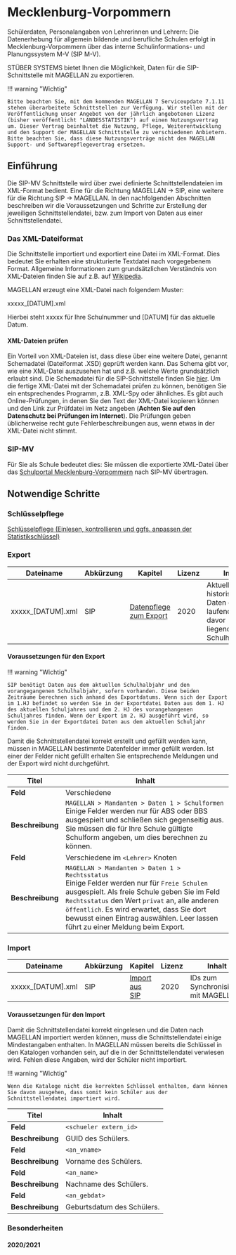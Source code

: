 # Mecklenburg-Vorpommern

Schülerdaten, Personalangaben von Lehrerinnen und Lehrern: Die Datenerhebung für allgemein bildende und berufliche Schulen erfolgt in Mecklenburg-Vorpommern über das interne Schulinformations- und Planungssystem M-V (SIP M-V).

STÜBER SYSTEMS bietet Ihnen die Möglichkeit, Daten für die SIP-Schnittstelle mit MAGELLAN zu exportieren.

!!! warning "Wichtig"

    Bitte beachten Sie, mit dem kommenden MAGELLAN 7 Serviceupdate 7.1.11 stehen überarbeitete Schnittstellen zur Verfügung. Wir stellen mit der Veröffentlichung unser Angebot von der jährlich angebotenen Lizenz (bisher veröffentlicht "LANDESSTATISTIK") auf einen Nutzungsvertrag um. Dieser Vertrag beinhaltet die Nutzung, Pflege, Weiterentwicklung und den Support der MAGELLAN Schnittstelle zu verschiedenen Anbietern. Bitte beachten Sie, dass diese Nutzungsverträge nicht den MAGELLAN Support- und Softwarepflegevertrag ersetzen. 

## Einführung

Die SIP-MV Schnittstelle wird über zwei definierte Schnittstellendateien im XML-Format bedient. Eine für die Richtung MAGELLAN -> SIP, eine weitere für die Richtung SIP -> MAGELLAN.
In den nachfolgenden Abschnitten beschreiben wir die Voraussetzungen und Schritte zur Erstellung der jeweiligen Schnittstellendatei, bzw. zum Import von Daten aus einer Schnittstellendatei.

### Das XML-Dateiformat

Die Schnittstelle importiert und exportiert eine Datei im XML-Format. Dies bedeutet Sie erhalten eine strukturierte Textdatei nach vorgegebenem Format.
Allgemeine Informationen zum grundsätzlichen Verständnis von XML-Dateien finden Sie auf z.B. auf [Wikipedia](https://de.wikipedia.org/wiki/Extensible_Markup_Language).

MAGELLAN erzeugt eine XML-Datei nach folgendem Muster:

xxxxx_[DATUM].xml

Hierbei steht xxxxx für Ihre Schulnummer und [DATUM] für das aktuelle Datum.

#### XML-Dateien prüfen

Ein Vorteil von XML-Dateien ist, dass diese über eine weitere Datei, genannt Schemadatei (Dateiformat .XSD) geprüft werden kann. Das Schema gibt vor, wie eine XML-Datei auszusehen hat und z.B. welche Werte grundsätzlich erlaubt sind. Die Schemadatei für die SIP-Schnittstelle finden Sie [hier](https://download.stueber.de/bin/de/magellan/v7/files/SipSchuleTransfer.xsd).
Um die fertige XML-Datei mit der Schemadatei prüfen zu können, benötigen Sie ein entsprechendes Programm, z.B. XML-Spy oder ähnliches. Es gibt auch Online-Prüfungen, in denen Sie den Text der XML-Datei kopieren können und den Link zur Prüfdatei im Netz angeben (**Achten Sie auf den Datenschutz bei Prüfungen im Internet**). Die Prüfungen geben üblicherweise recht gute Fehlerbeschreibungen aus, wenn etwas in der XML-Datei nicht stimmt.

### SIP-MV

Für Sie als Schule bedeutet dies: Sie müssen die exportierte XML-Datei über das [Schulportal Mecklenburg-Vorpommern](https://portal.schule-mv.de) nach SIP-MV übertragen.

## Notwendige Schritte

### Schlüsselpflege

[Schlüsselpflege (Einlesen, kontrollieren und ggfs. anpassen der Statistikschlüssel)](schluessel.md)

### Export

Dateiname         | Abkürzung | Kapitel                                 | Lizenz | Inhalt
----------------- | --------- | --------------------------------------- | ------ | ------
xxxxx_[DATUM].xml | SIP       | [Datenpflege zum Export](export_sip.md) | 2020   | Aktuelle und historische Daten des laufenden und davor liegenden Schulhalbjahres

#### Voraussetzungen für den Export

!!! warning "Wichtig"

    SIP benötigt Daten aus dem aktuellen Schulhalbjahr und den vorangegangenen Schulhalbjahr, sofern vorhanden. Diese beiden Zeiträume berechnen sich anhand des Exportdatums. Wenn sich der Export im 1.HJ befindet so werden Sie in der Exportdatei Daten aus dem 1. HJ des aktuellen Schuljahres und dem 2. HJ des vorangehangenen Schuljahres finden. Wenn der Export im 2. HJ ausgeführt wird, so werden Sie in der Exportdatei Daten aus dem aktuellen Schuljahr finden.

Damit die Schnittstellendatei korrekt erstellt und gefüllt werden kann, müssen in MAGELLAN bestimmte Datenfelder immer gefüllt werden. Ist einer der Felder nicht gefüllt erhalten Sie entsprechende Meldungen und der Export wird nicht durchgeführt.

Titel            | Inhalt
---------------- | ------
**Feld**         | Verschiedene
**Beschreibung** |  `MAGELLAN > Mandanten > Daten 1 > Schulformen`<br/>Einige Felder werden nur für ABS oder BBS ausgespielt und schließen sich gegenseitig aus. Sie müssen die für Ihre Schule gültigte Schulform angeben, um dies berechnen zu können.
**Feld**         | Verschiedene im `<Lehrer>` Knoten
**Beschreibung** |  `MAGELLAN > Mandanten > Daten 1 > Rechtsstatus`<br/>Einige Felder werden nur für `Freie Schulen` ausgespielt. Als freie Schule geben Sie im Feld `Rechtsstatus` den Wert `privat` an, alle anderen `öffentlich`. Es wird erwartet, dass Sie dort bewusst einen Eintrag auswählen. Leer lassen führt zu einer Meldung beim Export.

### Import

Dateiname         | Abkürzung | Kapitel                                 | Lizenz | Inhalt
----------------- | --------- | --------------------------------------- | ------ | ------
xxxxx_[DATUM].xml | SIP       | [Import aus SIP](import_sip.md)         | 2020   | IDs zum Synchronisieren mit MAGELLAN

#### Voraussetzungen für den Import

Damit die Schnittstellendatei korrekt eingelesen und die Daten nach MAGELLAN importiert werden können, muss die Schnittstellendatei einige Mindestangaben enthalten.
In MAGELLAN müssen bereits die Schlüssel in den Katalogen vorhanden sein, auf die in der Schnittstellendatei verwiesen wird.
Fehlen diese Angaben, wird der Schüler nicht importiert.

!!! warning "Wichtig"

    Wenn die Kataloge nicht die korrekten Schlüssel enthalten, dann können Sie davon ausgehen, dass somit kein Schüler aus der Schnittstellendatei importiert wird.

Titel            | Inhalt
---------------- | ------
**Feld**         | `<schueler extern_id>`
**Beschreibung** | GUID des Schülers.
**Feld**         | `<an_vname>`
**Beschreibung** | Vorname des Schülers.
**Feld**         | `<an_name>`
**Beschreibung** | Nachname des Schülers.
**Feld**         | `<an_gebdat>`
**Beschreibung** | Geburtsdatum des Schülers.

### Besonderheiten

#### 2020/2021
